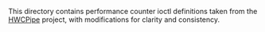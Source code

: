 This directory contains performance counter ioctl definitions taken from
the [HWCPipe](https://github.com/ARM-software/HWCPipe) project, with
modifications for clarity and consistency.
